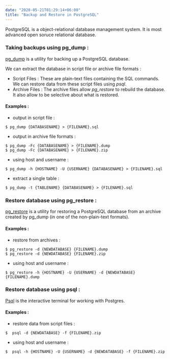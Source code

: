 ```yaml
---
date: "2020-05-21T01:29:14+06:00"
title: "Backup and Restore in PostgreSQL"
---
```


PostgreSQL is a object-relational database management system. It is most advanced open soruce relational database.


### Taking backups using pg_dump : 

[pg_dump](https://www.postgresql.org/docs/9.3/app-pgdump.html) is a utility for backing up a PostgreSQL database.

We can extract the database in script file or archive file formats :

- Script Files : These are plain-text files containing the SQL commands. We can restore data from these script files using *psql*. 
- Archive Files : The archive files allow *pg_restore* to rebuild the database. It also allow to be selective about what is restored.

#### Examples :

- output in script file :

```
$ pg_dump {DATABASENAME} > {FILENAME}.sql
```

- output in archive file formats :

```
$ pg_dump -Fc {DATABASENAME} > {FILENAME}.dump
$ pg_dump -Fc {DATABASENAME} > {FILENAME}.zip
```

- using host and username :

```
$ pg_dump -h {HOSTNAME} -U {USERNAME} {DATABASENAME} > {FILENAME}.sql

```

- extract a single table :

```
$ pg_dump -t {TABLENAME} {DATABASENAME} > {FILENAME}.sql
```

### Restore database using pg_restore : 

[pg_restore](https://www.postgresql.org/docs/9.3/app-pgrestore.html) is a utility for restoring a PostgreSQL database from an archive created by pg_dump (in one of the non-plain-text formats).

#### Examples :

- restore from archives :

```
$ pg_restore -d {NEWDATABASE} {FILENAME}.dump
$ pg_restore -d {NEWDATABASE} {FILENAME}.zip
```

- using host and username :

```
$ pg_restore -h {HOSTNAME} -U {USERNAME} -d {NEWDATABASE} {FILENAME}.dump
```

### Restore database using psql : 

[Psql](https://www.postgresql.org/docs/9.3/app-psql.html) is the interactive terminal for working with Postgres.

#### Examples :

- restore data from script files :

```
$  psql -d {NEWDATABASE} -f {FILENAME}.zip
```

- using host and username :

```
$  psql -h {HOSTNAME} -U {USERNAME} -d {NEWDATABASE} -f {FILENAME}.zip
```